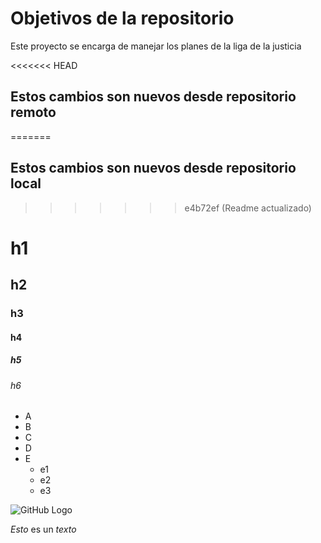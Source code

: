 # Objetivos de la repositorio

Este proyecto se encarga de manejar los planes de la liga de la justicia

<<<<<<< HEAD
## Estos cambios son nuevos desde repositorio remoto
=======
## Estos cambios son nuevos desde repositorio local
>>>>>>> e4b72ef (Readme actualizado)


# h1
## h2
### h3
#### h4
##### h5
###### h6

* A
* B
* C
* D
* E
  * e1
  * e2
  * e3

![GitHub Logo](https://avatars.githubusercontent.com/u/583231?v=4)

*Esto* es un _texto_
